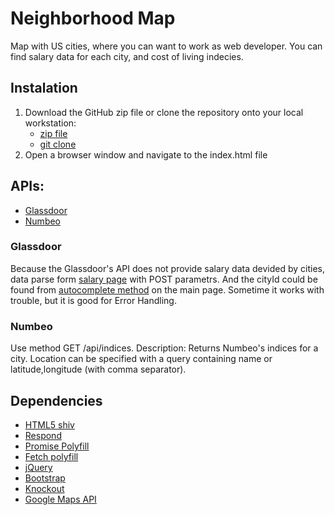 # Neighborhood Map
Map with US cities, where you can want to work as web developer. You can find salary data for each city, and cost of living indecies.

## Instalation
1. Download the GitHub zip file or clone the repository onto your local workstation: 
	* [zip file](https://github.com/a-yasinsky/frontend-nanodegree-neighborhood-map/archive/master.zip)
	* [git clone](https://github.com/a-yasinsky/frontend-nanodegree-neighborhood-map.git)
2. Open a browser window and navigate to the index.html file

## APIs:
* [Glassdoor](https://www.glassdoor.com/developer/index.htm)
* [Numbeo](https://www.numbeo.com/api/doc.jsp)

### Glassdoor
Because the Glassdoor's API does not provide salary data devided by cities, data parse form [salary page](https://www.glassdoor.com/Salaries/company-salaries.htm) with POST parametrs. And the cityId could be found from [autocomplete method](https://www.glassdoor.com/findPopularLocationAjax.htm) on the main page.
Sometime it works with trouble, but it is good for Error Handling.

### Numbeo
Use method GET /api/indices.
Description: Returns Numbeo's indices for a city. Location can be specified with a query containing name or latitude,longitude (with comma separator).

## Dependencies

* [HTML5 shiv](https://github.com/aFarkas/html5shiv) 
* [Respond](https://github.com/scottjehl/Respond/) 
* [Promise Polyfill](https://github.com/taylorhakes/promise-polyfill)
* [Fetch polyfill](https://github.com/github/fetch)
* [jQuery](https://jquery.com/)
* [Bootstrap](http://getbootstrap.com/)
* [Knockout](http://knockoutjs.com/)
* [Google Maps API](https://developers.google.com/maps/documentation/javascript/)
